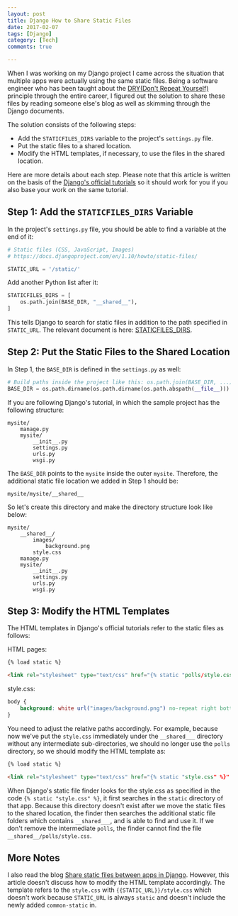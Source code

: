 ```yaml
---
layout: post
title: Django How to Share Static Files
date: 2017-02-07
tags: [Django]
category: [Tech]
comments: true

---
```


When I was working on my Django project I came across the situation that multiple apps were actually using the same static files. Being a software engineer who has been taught about the [DRY(Don't Repeat Yourself)](https://en.wikipedia.org/wiki/Don't_repeat_yourself) principle through the entire career, I figured out the solution to share these files by reading someone else's blog as well as skimming through the Django documents.

The solution consists of the following steps:

* Add the ```STATICFILES_DIRS``` variable to the project's ```settings.py``` file.
* Put the static files to a shared location.
* Modify the HTML templates, if necessary, to use the files in the shared location.

Here are more details about each step. Please note that this article is written on the basis of the [Django's official tutorials](https://docs.djangoproject.com/en/1.10/intro/tutorial01/) so it should work for you if you also base your work on the same tutorial.

## Step 1: Add the ```STATICFILES_DIRS``` Variable

In the project's ```settings.py``` file, you should be able to find a variable at the end of it:

```python
# Static files (CSS, JavaScript, Images)
# https://docs.djangoproject.com/en/1.10/howto/static-files/

STATIC_URL = '/static/'
```

Add another Python list after it:

```python
STATICFILES_DIRS = [
    os.path.join(BASE_DIR, "__shared__"),
]
```

This tells Django to search for static files in addition to the path specified in ```STATIC_URL```. The relevant document is here: [STATICFILES_DIRS](https://docs.djangoproject.com/en/1.10/ref/settings/#staticfiles-dirs).



## Step 2: Put the Static Files to the Shared Location

In Step 1, the ```BASE_DIR``` is defined in the ```settings.py``` as well:

```python
# Build paths inside the project like this: os.path.join(BASE_DIR, ...)
BASE_DIR = os.path.dirname(os.path.dirname(os.path.abspath(__file__)))
```

If you are following Django's tutorial, in which the sample project has the following structure:

```
mysite/
    manage.py
    mysite/
        __init__.py
        settings.py
        urls.py
        wsgi.py
```

The ```BASE_DIR``` points to the ```mysite``` inside the outer ```mysite```. Therefore, the additional static file location we added in Step 1 should be:

```
mysite/mysite/__shared__
```

So let's create this directory and make the directory structure look like below:

```
mysite/
    __shared__/
        images/
            background.png
        style.css
    manage.py
    mysite/
        __init__.py
        settings.py
        urls.py
        wsgi.py
```

## Step 3: Modify the HTML Templates

The HTML templates in Django's official tutorials refer to the static files as follows:

HTML pages:

```html
{% load static %}

<link rel="stylesheet" type="text/css" href="{% static "polls/style.css" %}" />
```

style.css:

```css
body {
    background: white url("images/background.png") no-repeat right bottom;
}
```

You need to adjust the relative paths accordingly. For example, because now we've put the ```style.css``` immediately under the ```__shared___``` directory without any intermediate sub-directories, we should no longer use the ```polls``` directory, so we should modify the HTML template as:

```html
{% load static %}

<link rel="stylesheet" type="text/css" href="{% static "style.css" %}" />
```

When Django's static file finder looks for the style.css as specified in the code ```{% static "style.css" %}```, it first searches in the ```static``` directory of that app. Because this directory doesn't exist after we move the static files to the shared location, the finder then searches the additional static file folders which contains ```__shared___```, and is able to find and use it. If we don't remove the intermediate ```polls```, the finder cannot find the file ```__shared__/polls/style.css```.

## More Notes

I also read the blog [Share static files between apps in Django](http://vincesalvino.blogspot.com/2013/02/share-static-files-between-apps-in.html). However, this article doesn't discuss how to modify the HTML template accordingly. The template refers to the ```style.css``` with ```{{STATIC_URL}}/style.css``` which doesn't work because ```STATIC_URL``` is always ```static``` and doesn't include the newly added ```common-static``` in.
